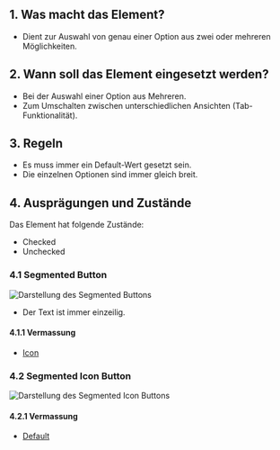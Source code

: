 ## 1. Was macht das Element?
*   Dient zur Auswahl von genau einer Option aus zwei oder mehreren Möglichkeiten.

## 2. Wann soll das Element eingesetzt werden?
*   Bei der Auswahl einer Option aus Mehreren.
*   Zum Umschalten zwischen unterschiedlichen Ansichten (Tab-Funktionalität).

## 3. Regeln
*   Es muss immer ein Default-Wert gesetzt sein.
*   Die einzelnen Optionen sind immer gleich breit.

## 4. Ausprägungen und Zustände
Das Element hat folgende Zustände:
*   Checked
*   Unchecked

### 4.1 Segmented Button
![Darstellung des Segmented Buttons](https://raw.githubusercontent.com/sbb-design-systems/sbb-design-system/master/mobile/elements/segmented-button/images/ME11_Text.png 'class: image')

*   Der Text ist immer einzeilig.

#### 4.1.1 Vermassung
*   [Icon](https://sbb.invisionapp.com/d/main#/console/14051805/313166960/inspect)

### 4.2 Segmented Icon Button
![Darstellung des Segmented Icon Buttons](https://raw.githubusercontent.com/sbb-design-systems/sbb-design-system/master/mobile/elements/segmented-button/images/ME11_Icon.png 'class: image')


#### 4.2.1 Vermassung
*   [Default](https://sbb.invisionapp.com/d/main#/console/14051805/313166959/inspect)